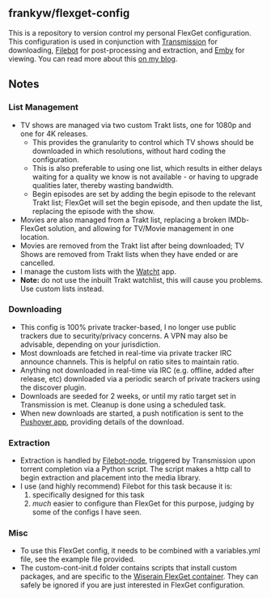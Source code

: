 
## frankyw/flexget-config

This is a repository to version control my personal FlexGet configuration. This configuration is used in conjunction with [Transmission](https://transmissionbt.com/) for downloading, [Filebot](https://www.filebot.net/) for post-processing and extraction, and [Emby](https://emby.media/) for viewing. You can read more about this [on my blog](https://frankw.net/fully-automated-media-centre-flexget-emby-trakt-imdb/).

## Notes

### List Management

* TV shows are managed via two custom Trakt lists, one for 1080p and one for 4K releases.
     * This provides the granularity to control which TV shows should be downloaded in which resolutions, without hard coding the configuration.
     * This is also preferable to using one list, which results in either delays waiting for a quality we know is not available - or having to upgrade qualities later, thereby wasting bandwidth.
     * Begin episodes are set by adding the begin episode to the relevant Trakt list; FlexGet will set the begin episode, and then update the list, replacing the episode with the show.
* Movies are also managed from a Trakt list, replacing a broken IMDb-FlexGet solution, and allowing for TV/Movie management in one location.
* Movies are removed from the Trakt list after being downloaded; TV Shows are removed from Trakt lists when they have ended or are cancelled.
* I manage the custom lists with the [Watcht](https://apps.apple.com/us/app/watcht-for-trakt/id1396920723) app.
* **Note:** do not use the inbuilt Trakt watchlist, this will cause you problems. Use custom lists instead.

### Downloading

* This config is 100% private tracker-based, I no longer use public trackers due to security/privacy concerns. A VPN may also be advisable, depending on your jurisdiction.
* Most downloads are fetched in real-time via private tracker IRC announce channels. This is helpful on ratio sites to maintain ratio.
* Anything not downloaded in real-time via IRC (e.g. offline, added after release, etc) downloaded via a periodic search of private trackers using the discover plugin.
* Downloads are seeded for 2 weeks, or until my ratio target set in Transmission is met. Cleanup is done using a scheduled task.
* When new downloads are started, a push notification is sent to the [Pushover app](https://pushover.net/), providing details of the download.

### Extraction

* Extraction is handled by [Filebot-node](https://www.filebot.net/forums/viewtopic.php?t=2663), triggered by Transmission upon torrent completion via a Python script. The script makes a http call to begin extraction and placement into the media library.
* I use (and highly recommend) Filebot for this task because it is:
    1. specifically designed for this task
    2. _much_ easier to configure than FlexGet for this purpose, judging by some of the configs I have seen.

### Misc

* To use this FlexGet config, it needs to be combined with a variables.yml file, see the example file provided.
* The custom-cont-init.d folder contains scripts that install custom packages, and are specific to the [Wiserain FlexGet container](https://github.com/wiserain/docker-flexget). They can safely be ignored if you are just interested in FlexGet configuration.